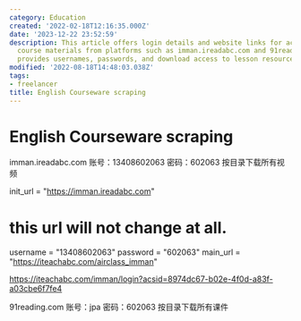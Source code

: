 ```yaml
---
category: Education
created: '2022-02-18T12:16:35.000Z'
date: '2023-12-22 23:52:59'
description: This article offers login details and website links for accessing English
  course materials from platforms such as imman.ireadabc.com and 91reading.com. It
  provides usernames, passwords, and download access to lesson resources.
modified: '2022-08-18T14:48:03.038Z'
tags:
- freelancer
title: English Courseware scraping
---
```


# English Courseware scraping

imman.ireadabc.com  账号：13408602063 密码：602063 按目录下载所有视频

init_url = "https://imman.ireadabc.com"
# this url will not change at all.
username = "13408602063"
password = "602063"
main_url = "https://iteachabc.com/airclass_imman"

https://iteachabc.com/imman/login?acsid=8974dc67-b02e-4f0d-a83f-a03cbe6f7fe4


91reading.com  账号：jpa 密码：602063 按目录下载所有课件
